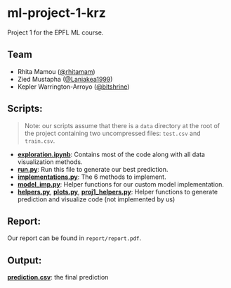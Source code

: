 # ml-project-1-krz

Project 1 for the EPFL ML course.

## Team
- Rhita Mamou ([@rhitamam](https://github.com/rhitamam))
- Zied Mustapha ([@Laniakea1999](https://github.com/Laniakea1999))
- Kepler Warrington-Arroyo ([@bitshrine](https://github.com/bitshrine))

## Scripts:

> Note: our scripts assume that there is a `data` directory at the root of the project containing two uncompressed files: `test.csv` and `train.csv`.

- [**exploration.ipynb**](scripts/exploration.ipynb): Contains most of the code along with all data visualization methods.
- [**run.py**](scripts/run.py): Run this file to generate our best prediction.
- [**implementations.py**](scripts/implementations.py): The 6 methods to implement.
- [**model_imp.py**](scripts/model_imp.py): Helper functions for our custom model implementation.
- [**helpers.py**](scripts/helpers.py), [**plots.py**](scripts/plots.py), [**proj1_helpers.py**](scripts/proj1_helpers.py): Helper functions to generate prediction and visualize code (not implemented by us)

## Report:
Our report can be found in `report/report.pdf`.

## Output:

[**prediction.csv**](output/prediction): the final prediction






